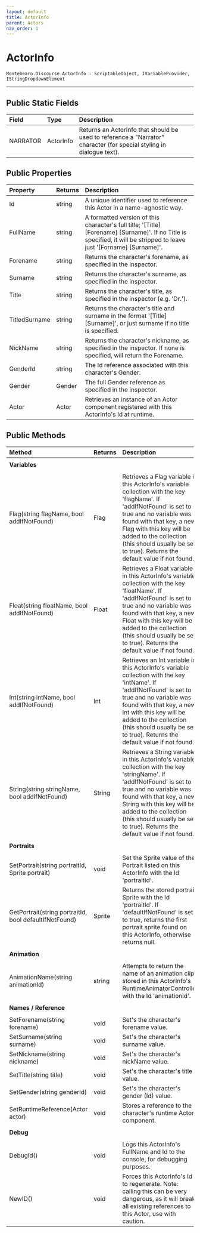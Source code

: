```yaml
---
layout: default
title: ActorInfo
parent: Actors
nav_order: 1
---
```


# ActorInfo


```
Montebearo.Discourse.ActorInfo : ScriptableObject, IVariableProvider, IStringDropdownElement
```
---


## Public Static Fields

| Field | Type | Description |
|:------|:-----|:------------|
| NARRATOR | ActorInfo | Returns an ActorInfo that should be used to reference a "Narrator" character (for special styling in dialogue text). |

## Public Properties

| Property | Returns | Description |
|:---------|:--------|:------------|
| Id | string | A unique identifier used to reference this Actor in a name-agnostic way. |
| FullName | string | A formatted version of this character's full title; '[Title] [Forename] [Surname]'. If no Title is specified, it will be stripped to leave just '[Forname] [Surname]'. |
| Forename | string | Returns the character's forename, as specified in the inspector. |
| Surname | string | Returns the character's surname, as specified in the inspector. |
| Title | string | Returns the character's title, as specified in the inspector (e.g. 'Dr.'). |
| TitledSurname | string | Returns the character's title and surname in the format '[Title] [Surname]', or just surname if no title is specified. |
| NickName | string | Returns the character's nickname, as specified in the inspector. If none is specified, will return the Forename. |
| GenderId | string | The Id reference associated with this character's Gender. |
| Gender | Gender | The full Gender reference as specified in the inspector. |
| Actor | Actor | Retrieves an instance of an Actor component registered with this ActorInfo's Id at runtime. |

## Public Methods

| Method | Returns | Description |
|:-------|:--------|:------------|
||||
| **Variables** | | |
||||
| Flag(string flagName, bool addIfNotFound) | Flag | Retrieves a Flag variable in this ActorInfo's variable collection with the key 'flagName'. If 'addIfNotFound' is set to true and no variable was found with that key, a new Flag with this key will be added to the collection (this should usually be set to true). Returns the default value if not found. |
| Float(string floatName, bool addIfNotFound) | Float | Retrieves a Float variable in this ActorInfo's variable collection with the key 'floatName'. If 'addIfNotFound' is set to true and no variable was found with that key, a new Float with this key will be added to the collection (this should usually be set to true). Returns the default value if not found. |
| Int(string intName, bool addIfNotFound) | Int | Retrieves an Int variable in this ActorInfo's variable collection with the key 'intName'. If 'addIfNotFound' is set to true and no variable was found with that key, a new Int with this key will be added to the collection (this should usually be set to true). Returns the default value if not found. |
| String(string stringName, bool addIfNotFound) | String | Retrieves a String variable in this ActorInfo's variable collection with the key 'stringName'. If 'addIfNotFound' is set to true and no variable was found with that key, a new String with this key will be added to the collection (this should usually be set to true). Returns the default value if not found. |
||||
| **Portraits** | | |
||||
| SetPortrait(string portraitId, Sprite portrait) | void | Set the Sprite value of the Portrait listed on this ActorInfo with the Id 'portraitId'. |
| GetPortrait(string portraitId, bool defaultIfNotFound) | Sprite | Returns the stored portrait Sprite with the Id 'portraitId'. If 'defaultIfNotFound' is set to true, returns the first portrait sprite found on this ActorInfo, otherwise returns null. |
||||
| **Animation** | | |
||||
| AnimationName(string animationId) | string | Attempts to return the name of an animation clip stored in this ActorInfo's RuntimeAnimatorController with the Id 'animationId'. |
||||
| **Names / Reference** |||
||||
| SetForename(string forename) | void | Set's the character's forename value. |
| SetSurname(string surname) | void | Set's the character's surname value. |
| SetNickname(string nickname) | void | Set's the character's nickName value. |
| SetTitle(string title) | void | Set's the character's title value. |
| SetGender(string genderId) | void | Set's the character's gender (Id) value. |
| SetRuntimeReference(Actor actor) | void | Stores a reference to the character's runtime Actor component. |
||||
| **Debug** | | |
||||
| DebugId() | void | Logs this ActorInfo's FullName and Id to the console, for debugging purposes. |
| NewID() | void | Forces this ActorInfo's Id to regenerate. Note: calling this can be very dangerous, as it will break all existing references to this Actor, use with caution. |
